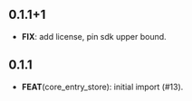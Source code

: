 ## 0.1.1+1

 - **FIX**: add license, pin sdk upper bound.

## 0.1.1

 - **FEAT**(core_entry_store): initial import (#13).


